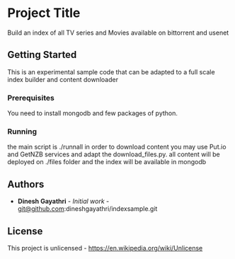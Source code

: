 # Project Title

Build an index of all TV series and Movies available on bittorrent and usenet

## Getting Started

This is an experimental sample code that can be adapted to a full scale index builder and content downloader
### Prerequisites

You need to install mongodb and few packages of python.

### Running

the main script is ./runnall
in order to download content you may use Put.io and GetNZB services and adapt the download_files.py.
all content will be deployed on ./files folder and the index will be available in mongodb

## Authors

* **Dinesh Gayathri** - *Initial work* - git@github.com:dineshgayathri/indexsample.git

## License

This project is unlicensed - https://en.wikipedia.org/wiki/Unlicense

